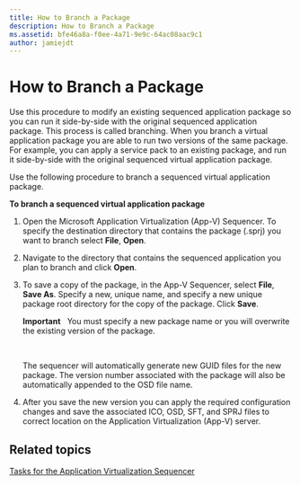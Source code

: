 ```yaml
---
title: How to Branch a Package
description: How to Branch a Package
ms.assetid: bfe46a8a-f0ee-4a71-9e9c-64ac08aac9c1
author: jamiejdt
---
```


# How to Branch a Package


Use this procedure to modify an existing sequenced application package so you can run it side-by-side with the original sequenced application package. This process is called branching. When you branch a virtual application package you are able to run two versions of the same package. For example, you can apply a service pack to an existing package, and run it side-by-side with the original sequenced virtual application package.

Use the following procedure to branch a sequenced virtual application package.

**To branch a sequenced virtual application package**

1.  Open the Microsoft Application Virtualization (App-V) Sequencer. To specify the destination directory that contains the package (.sprj) you want to branch select **File**, **Open**.

2.  Navigate to the directory that contains the sequenced application you plan to branch and click **Open**.

3.  To save a copy of the package, in the App-V Sequencer, select **File**, **Save As**. Specify a new, unique name, and specify a new unique package root directory for the copy of the package. Click **Save**.

    **Important**  
    You must specify a new package name or you will overwrite the existing version of the package.

     

    The sequencer will automatically generate new GUID files for the new package. The version number associated with the package will also be automatically appended to the OSD file name.

4.  After you save the new version you can apply the required configuration changes and save the associated ICO, OSD, SFT, and SPRJ files to correct location on the Application Virtualization (App-V) server.

## Related topics


[Tasks for the Application Virtualization Sequencer](tasks-for-the-application-virtualization-sequencer.md)

 

 





